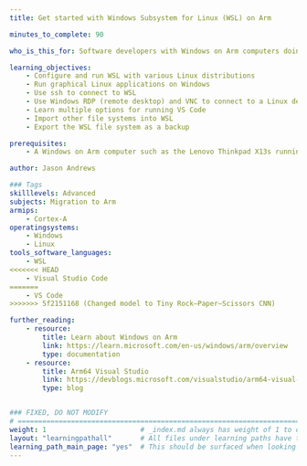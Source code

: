 ```yaml
---
title: Get started with Windows Subsystem for Linux (WSL) on Arm

minutes_to_complete: 90 

who_is_this_for: Software developers with Windows on Arm computers doing Linux or cloud native development.

learning_objectives:
    - Configure and run WSL with various Linux distributions
    - Run graphical Linux applications on Windows
    - Use ssh to connect to WSL
    - Use Windows RDP (remote desktop) and VNC to connect to a Linux desktop
    - Learn multiple options for running VS Code
    - Import other file systems into WSL
    - Export the WSL file system as a backup

prerequisites:
    - A Windows on Arm computer such as the Lenovo Thinkpad X13s running Windows 11. 

author: Jason Andrews

### Tags
skilllevels: Advanced
subjects: Migration to Arm
armips:
    - Cortex-A
operatingsystems:
    - Windows
    - Linux
tools_software_languages:
    - WSL
<<<<<<< HEAD
    - Visual Studio Code
=======
    - VS Code
>>>>>>> 5f2151168 (Changed model to Tiny Rock–Paper–Scissors CNN)

further_reading:
    - resource:
        title: Learn about Windows on Arm
        link: https://learn.microsoft.com/en-us/windows/arm/overview
        type: documentation
    - resource:
        title: Arm64 Visual Studio
        link: https://devblogs.microsoft.com/visualstudio/arm64-visual-studio/
        type: blog


### FIXED, DO NOT MODIFY
# ================================================================================
weight: 1                       # _index.md always has weight of 1 to order correctly
layout: "learningpathall"       # All files under learning paths have this same wrapper
learning_path_main_page: "yes"  # This should be surfaced when looking for related content. Only set for _index.md of learning path content.
---
```

